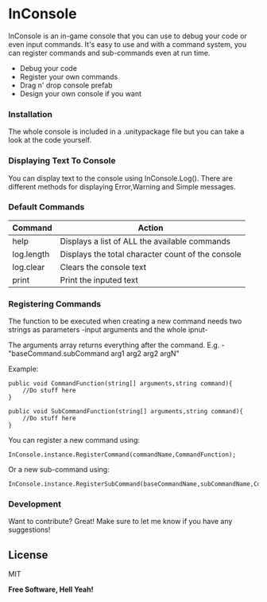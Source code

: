 # InConsole

InConsole is an in-game console that you can use to debug your code or even input commands. It's easy to use and with a command system, you can register commands and sub-commands even at run time.

  - Debug your code
  - Register your own commands
  - Drag n' drop console prefab
  - Design your own console if you want
 
### Installation

The whole console is included in a .unitypackage file but you can take a look at the code yourself.

### Displaying Text To Console

You can display text to the console using InConsole.Log(). There are different methods for displaying Error,Warning and Simple messages. 

### Default Commands

| Command | Action |
| ------- | ------ |
| help | Displays a list of ALL the available commands |
| log.length | Displays the total character count of the console |
| log.clear | Clears the console text |
| print | Print the inputed text |

### Registering Commands

The function to be executed when creating a new command needs two strings as parameters -input arguments and the whole ipnut-

The arguments array returns everything after the command. 
E.g. - "baseCommand.subCommand arg1 arg2 arg2 argN"

Example:
```
public void CommandFunction(string[] arguments,string command){
    //Do stuff here
}

public void SubCommandFunction(string[] arguments,string command){
    //Do stuff here
}
```

You can register a new command using:
```
InConsole.instance.RegisterCommand(commandName,CommandFunction);
```

Or a new sub-command using:
```
InConsole.instance.RegisterSubCommand(baseCommandName,subCommandName,CommandFunction);
```


### Development

Want to contribute? Great!
Make sure to let me know if you have any suggestions!


License
----

MIT


**Free Software, Hell Yeah!**

